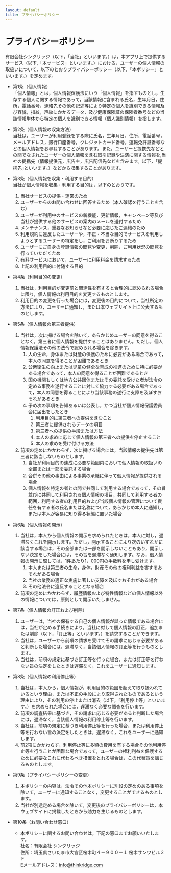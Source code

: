 ```yaml
---
layout: default
title: プライバシーポリシー
---
```


# プライバシーポリシー

有限会社シンクリッジ（以下，「当社」といいます。）は，本アプリ上で提供するサービス（以下,「本サービス」といいます。）における，ユーザーの個人情報の取扱いについて，以下のとおりプライバシーポリシー（以下，「本ポリシー」といいます。）を定めます。

- 第1条（個人情報）
  <br>
「個人情報」とは，個人情報保護法にいう「個人情報」を指すものとし，生存する個人に関する情報であって，当該情報に含まれる氏名，生年月日，住所，電話番号，連絡先その他の記述等により特定の個人を識別できる情報及び容貌，指紋，声紋にかかるデータ，及び健康保険証の保険者番号などの当該情報単体から特定の個人を識別できる情報（個人識別情報）を指します。

- 第2条（個人情報の収集方法）
  <br>
  当社は，ユーザーが利用登録をする際に氏名，生年月日，住所，電話番号，メールアドレス，銀行口座番号，クレジットカード番号，運転免許証番号などの個人情報をお尋ねすることがあります。また，ユーザーと提携先などとの間でなされたユーザーの個人情報を含む取引記録や決済に関する情報を,当社の提携先（情報提供元，広告主，広告配信先などを含みます。以下，｢提携先｣といいます。）などから収集することがあります。

- 第3条（個人情報を収集・利用する目的）
  <br> 当社が個人情報を収集・利用する目的は，以下のとおりです。

  1. 当社サービスの提供・運営のため
  2. ユーザーからのお問い合わせに回答するため（本人確認を行うことを含む）
  3. ユーザーが利用中のサービスの新機能，更新情報，キャンペーン等及び当社が提供する他のサービスの案内のメールを送付するため
  4. メンテナンス，重要なお知らせなど必要に応じたご連絡のため
  5. 利用規約に違反したユーザーや，不正・不当な目的でサービスを利用しようとするユーザーの特定をし，ご利用をお断りするため
  6. ユーザーにご自身の登録情報の閲覧や変更，削除，ご利用状況の閲覧を行っていただくため
  7. 有料サービスにおいて，ユーザーに利用料金を請求するため
  8. 上記の利用目的に付随する目的

- 第4条（利用目的の変更）
  1. 当社は，利用目的が変更前と関連性を有すると合理的に認められる場合に限り，個人情報の利用目的を変更するものとします。
  2. 利用目的の変更を行った場合には，変更後の目的について，当社所定の方法により，ユーザーに通知し，または本ウェブサイト上に公表するものとします。

- 第5条（個人情報の第三者提供）
  1. 当社は，次に掲げる場合を除いて，あらかじめユーザーの同意を得ることなく，第三者に個人情報を提供することはありません。ただし，個人情報保護法その他の法令で認められる場合を除きます。
      1. 人の生命，身体または財産の保護のために必要がある場合であって，本人の同意を得ることが困難であるとき
      2. 公衆衛生の向上または児童の健全な育成の推進のために特に必要がある場合であって，本人の同意を得ることが困難であるとき
      3. 国の機関もしくは地方公共団体またはその委託を受けた者が法令の定める事務を遂行することに対して協力する必要がある場合であって，本人の同意を得ることにより当該事務の遂行に支障を及ぼすおそれがあるとき
      4. 予め次の事項を告知あるいは公表し，かつ当社が個人情報保護委員会に届出をしたとき
         1. 利用目的に第三者への提供を含むこと
         2. 第三者に提供されるデータの項目
         3. 第三者への提供の手段または方法
         4. 本人の求めに応じて個人情報の第三者への提供を停止すること
         5. 本人の求めを受け付ける方法
  2. 前項の定めにかかわらず，次に掲げる場合には，当該情報の提供先は第三者に該当しないものとします。
     1. 当社が利用目的の達成に必要な範囲内において個人情報の取扱いの全部または一部を委託する場合
     2. 合併その他の事由による事業の承継に伴って個人情報が提供される場合
     3. 個人情報を特定の者との間で共同して利用する場合であって，その旨並びに共同して利用される個人情報の項目，共同して利用する者の範囲，利用する者の利用目的および当該個人情報の管理について責任を有する者の氏名または名称について，あらかじめ本人に通知し，または本人が容易に知り得る状態に置いた場合

- 第6条（個人情報の開示）
  1. 当社は，本人から個人情報の開示を求められたときは，本人に対し，遅滞なくこれを開示します。ただし，開示することにより次のいずれかに該当する場合は，その全部または一部を開示しないこともあり，開示しない決定をした場合には，その旨を遅滞なく通知します。なお，個人情報の開示に際しては，1件あたり1，000円の手数料を申し受けます。
     1. 本人または第三者の生命，身体，財産その他の権利利益を害するおそれがある場合
     2. 当社の業務の適正な実施に著しい支障を及ぼすおそれがある場合
     3. その他法令に違反することとなる場合
  2. 前項の定めにかかわらず，履歴情報および特性情報などの個人情報以外の情報については，原則として開示いたしません。

- 第7条（個人情報の訂正および削除）
  1. ユーザーは，当社の保有する自己の個人情報が誤った情報である場合には，当社が定める手続きにより，当社に対して個人情報の訂正，追加または削除（以下，「訂正等」といいます。）を請求することができます。
  2. 当社は，ユーザーから前項の請求を受けてその請求に応じる必要があると判断した場合には，遅滞なく，当該個人情報の訂正等を行うものとします。
  3. 当社は，前項の規定に基づき訂正等を行った場合，または訂正等を行わない旨の決定をしたときは遅滞なく，これをユーザーに通知します。

- 第8条（個人情報の利用停止等）
  1. 当社は，本人から，個人情報が，利用目的の範囲を超えて取り扱われているという理由，または不正の手段により取得されたものであるという理由により，その利用の停止または消去（以下，「利用停止等」といいます。）を求められた場合には，遅滞なく必要な調査を行います。
  2. 前項の調査結果に基づき，その請求に応じる必要があると判断した場合には，遅滞なく，当該個人情報の利用停止等を行います。
  3. 当社は，前項の規定に基づき利用停止等を行った場合，または利用停止等を行わない旨の決定をしたときは，遅滞なく，これをユーザーに通知します。
  4. 前2項にかかわらず，利用停止等に多額の費用を有する場合その他利用停止等を行うことが困難な場合であって，ユーザーの権利利益を保護するために必要なこれに代わるべき措置をとれる場合は，この代替策を講じるものとします。

- 第9条（プライバシーポリシーの変更）
  1. 本ポリシーの内容は，法令その他本ポリシーに別段の定めのある事項を除いて，ユーザーに通知することなく，変更することができるものとします。
  2. 当社が別途定める場合を除いて，変更後のプライバシーポリシーは，本ウェブサイトに掲載したときから効力を生じるものとします。

- 第10条（お問い合わせ窓口）
  - 本ポリシーに関するお問い合わせは，下記の窓口までお願いいたします。
    <br>社名：有限会社 シンクリッジ
    <br>住所：埼玉県さいたま市大宮区桜木町４－９００－１ 桜木サンワビル２Ｆ
    <br>Eメールアドレス：info@thinkridge.com


